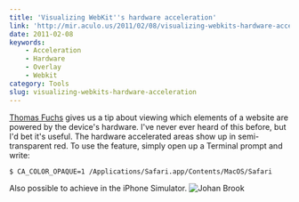 ```yaml
---
title: 'Visualizing WebKit''s hardware acceleration'
link: 'http://mir.aculo.us/2011/02/08/visualizing-webkits-hardware-acceleration/'
date: 2011-02-08
keywords:
    - Acceleration
    - Hardware
    - Overlay
    - Webkit
category: Tools
slug: visualizing-webkits-hardware-acceleration
---
```


[Thomas Fuchs](http://twitter.com/thomasfuchs) gives us a tip about viewing which elements of a website are powered by the device's hardware. I've never ever heard of this before, but I'd bet it's useful. The hardware accelerated areas show up in semi-transparent red. To use the feature, simply open up a Terminal prompt and write:

    $ CA_COLOR_OPAQUE=1 /Applications/Safari.app/Contents/MacOS/Safari
Also possible to achieve in the iPhone Simulator. ![](http://213.185.255.138/core/wp-content/uploads/2011/02/Johan-Brook-588x387.png "Johan Brook")
